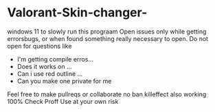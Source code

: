 # Valorant-Skin-changer-
windows 11 to slowly run this prograam  Open issues only while getting errorsbugs, or when found something really necessary to open.
Do not open for questions like
- I'm getting compile erros...
- Does it works on ...
- Can i use red outline ...
- Can you make one private for me

Feel free to make pullreqs or collaborate
no ban killeffect also working 100%
Check Proff
Use at your own risk
